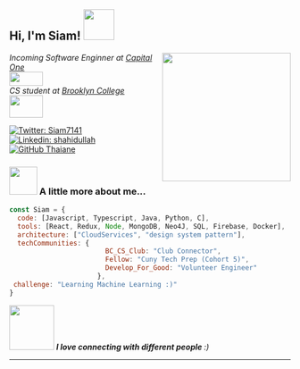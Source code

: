 <h2> Hi, I'm Siam! <img src="https://media.giphy.com/media/MeJgB3yMMwIaHmKD4z/giphy.gif" width="55"></h2>
<img align="right" src="https://demux.in/images/hire/codingGuy.svg" width="230">
<p><em>Incoming Software Enginner at <a href="https://www.capitalone.com/">Capital One</a></br><img src="https://upload.wikimedia.org/wikipedia/commons/thumb/9/98/Capital_One_logo.svg/1200px-Capital_One_logo.svg.png" height="25" width="60"></br>CS student at <a href="http://www.brooklyn.cuny.edu/web/home.php">Brooklyn College</a></br> <img src="https://images.e-flux-systems.com/Brooklyn_College_Logo.png?w=2000" height="40" width="60"> 
</em></p>

[![Twitter: Siam7141](https://img.shields.io/twitter/follow/Siam7141?style=social)](https://twitter.com/Siam7141)
[![Linkedin: shahidullah](https://img.shields.io/badge/shahidullah-black?style=flat-round&logo=Linkedin&logoColor=white&link=https://www.linkedin.com/in/shahidullah-r/)](https://www.linkedin.com/in/shahidullah-r/)
[![GitHub Thaiane](https://img.shields.io/github/followers/siam132?label=follow&style=social)](https://github.com/siam132)


### <img src="https://media.giphy.com/media/VgCDAzcKvsR6OM0uWg/giphy.gif" width="50"> A little more about me...  

```javascript
const Siam = {
  code: [Javascript, Typescript, Java, Python, C],
  tools: [React, Redux, Node, MongoDB, Neo4J, SQL, Firebase, Docker],
  architecture: ["CloudServices", "design system pattern"],
  techCommunities: {
                        BC_CS_Club: "Club Connector",
                        Fellow: "Cuny Tech Prep (Cohort 5)",
                        Develop_For_Good: "Volunteer Engineer"
                      },
 challenge: "Learning Machine Learning :)"
}
```

<img src="https://media.giphy.com/media/jptBUcudZVXdwmrREB/giphy.gif" width="80"> <em><b>I love connecting with different people </b>:)</em>

---